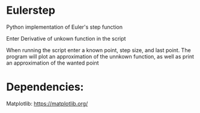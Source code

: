 # Eulerstep
Python implementation of Euler's step function

Enter Derivative of unkown function in the script

When running the script enter a known point, step size, and last point. 
The program will plot an approximation of the unnkown function, as well as print an approximation of the wanted point

# Dependencies:
Matplotlib: https://matplotlib.org/